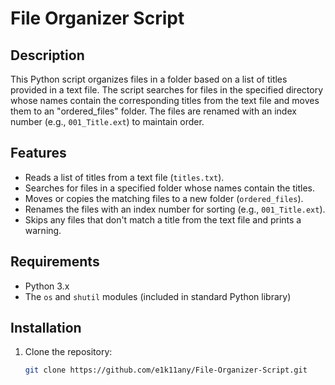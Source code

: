 # File Organizer Script

## Description
This Python script organizes files in a folder based on a list of titles provided in a text file. The script searches for files in the specified directory whose names contain the corresponding titles from the text file and moves them to an "ordered_files" folder. The files are renamed with an index number (e.g., `001_Title.ext`) to maintain order.

## Features
- Reads a list of titles from a text file (`titles.txt`).
- Searches for files in a specified folder whose names contain the titles.
- Moves or copies the matching files to a new folder (`ordered_files`).
- Renames the files with an index number for sorting (e.g., `001_Title.ext`).
- Skips any files that don't match a title from the text file and prints a warning.

## Requirements
- Python 3.x
- The `os` and `shutil` modules (included in standard Python library)

## Installation

1. Clone the repository:

   ```bash
   git clone https://github.com/e1k11any/File-Organizer-Script.git
